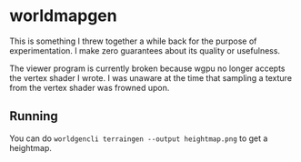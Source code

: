 # worldmapgen

This is something I threw together a while back for the purpose of experimentation.  I make zero guarantees about its quality or usefulness.

The viewer program is currently broken because wgpu no longer accepts the vertex shader I wrote.  I was unaware at the time that sampling a
texture from the vertex shader was frowned upon.

## Running

You can do `worldgencli terraingen --output heightmap.png` to get a heightmap.
